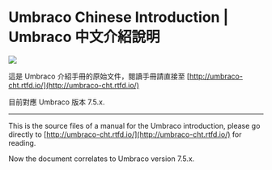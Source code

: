 
# Umbraco Chinese Introduction | Umbraco 中文介紹說明

<a href="https://readthedocs.org/projects/umbraco-cht/builds/"><img src="https://readthedocs.org/projects/umbraco-cht/badge/?version=latest"></a>


這是 Umbraco 介紹手冊的原始文件，閱讀手冊請直接至 [http://umbraco-cht.rtfd.io/](http://umbraco-cht.rtfd.io/)

目前對應 Umbraco 版本 7.5.x.

---

This is the source files of a manual for the Umbraco introduction, please go directly to [http://umbraco-cht.rtfd.io/](http://umbraco-cht.rtfd.io/) for reading. 

Now the document correlates to Umbraco version 7.5.x.
